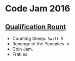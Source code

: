 # Code Jam 2016

## [Qualification Rount](https://codingcompetitions.withgoogle.com/codejam/round/0000000000201bee)
- Counting Sheep. `Swift 5`
- Revenge of the Pancakes. v
- Coin Jam.
- Fratiles.
